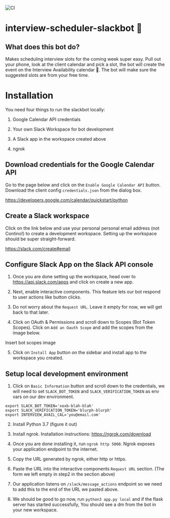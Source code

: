 ![CI](https://github.com/contino/interview-scheduler-slackbot/workflows/CI/badge.svg?branch=master)
# interview-scheduler-slackbot 🤖

## What does this bot do?

Makes scheduling interview slots for the coming week super easy. Pull out your phone, look at the client calendar and pick a slot, the bot will create the event on the Interview Availability calendar 🤯. The bot will make sure the suggested slots are from your free time.

# Installation

You need four things to run the slackbot locally:

1) Google Calendar API credentials

2) Your own Slack Workspace for bot development

3) A Slack app in the workspace created above

4) ngrok

## Download credentials for the Google Calendar API

Go to the page below and click on the `Enable Google Calendar API` button. Download the client config `credentials.json` from the dialog box.

https://developers.google.com/calendar/quickstart/python

## Create a Slack workspace

Click on the link below and use your personal personal email address (not Contino!) to create a development workspace. Setting up the workspace should be super straight-forward.

https://slack.com/create#email

## Configure Slack App on the Slack API console

1) Once you are done setting up the workspace, head over to https://api.slack.com/apps and click on create a new app.

2) Next, enable interactive components. This feature lets our bot respond to user actions like button clicks.

3) Do not worry about the `Request URL`. Leave it empty for now, we will get back to that later.

4) Click on OAuth & Permissions and scroll down to Scopes (Bot Token Scopes). Click on `Add an Oauth Scope` and add the scopes from the image below.

Insert bot scopes image

5) Click on `Install App` button on the sidebar and install app to the workspace you created.

## Setup local development environment

1) Click on `Basic Information` button and scroll down to the credentials, we will need to set `SLACK_BOT_TOKEN` and `SLACK_VERIFICATION_TOKEN` as env vars on our dev environment.

```
export SLACK_BOT_TOKEN='xoxb-blah-blah'
export SLACK_VERIFICATION_TOKEN='blurph-blurph'
export INTERVIEW_AVAIL_CAL='you@email.com'
```

2) Install Python 3.7 (figure it out)

3) Install ngrok. Installation instructions: https://ngrok.com/download

5) Once you are done installing it, run `ngrok http 5000`. Ngrok exposes your application endpoint to the internet.

6) Copy the URL generated by ngrok, either http or https.

7) Paste the URL into the interactive components `Request URL` section. (The form we left empty in step2 in the section above)

8) Our application listens on `/slack/message_actions` endpoint so we need to add this to the end of the URL we pasted above.

9) We should be good to go now, run `python3 app.py local` and if the flask server has started successfully, You should see a dm from the bot in your new workspace.
